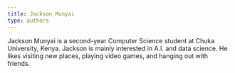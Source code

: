 ```yaml
---
title: Jackson Munyai
type: authors
--- 
```

Jackson Munyai is a second-year Computer Science student at Chuka University, Kenya. Jackson is mainly interested in A.I. and data science. He likes visiting new places, playing video games, and hanging out with friends.

